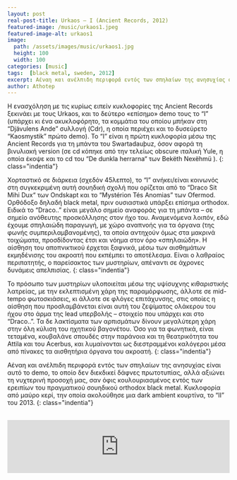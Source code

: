 ```yaml
---
layout: post
real-post-title: Urkaos – I (Ancient Records, 2012)
featured-image: /music/urkaos1.jpeg
featured-image-alt: urkaos1
image:
  path: /assets/images/music/urkaos1.jpg
  height: 100
  width: 100
categories: [music]
tags:  [black metal, sweden, 2012]
excerpt: Αέναη και ανέλπιδη περιφορά εντός των σπηλαίων της ανησυχίας σαν όφις κουλουριασμένος εντός των ερειπίων του πραγματικού σουηδικού orthodox black metal.
author: Athotep
---
```


Η ενασχόληση με τις κυρίως ειπείν κυκλοφορίες της Ancient Records ξεκινάει με τους Urkaos, και το δεύτερο «επίσημο» demo τους το “I” (υπάρχει κι ένα ακυκλοφόρητο, τα κομμάτια του οποίου μπήκαν στη “Djävulens Ande” συλλογή (Cdr), η οποία περιέχει και το δυσεύρετο “Kaosmystik” πρώτο demo). Το “I” είναι η πρώτη κυκλοφορία μέσω της Ancient Records για τη μπάντα του Swartadauþuz, όσον αφορά τη βινυλιακή version (σε cd κόπηκε από την τελείως obscure ιταλική Yule, η οποία έκοψε και το cd του “De dunkla herrarna“ των Bekëth Nexëhmü ).
{: class="indentia"}

Χορταστικό σε διάρκεια (σχεδόν 45λεπτο), το “I” ανήκει/είναι κοινωνός στη συγκεκριμένη αυτή σουηδική σχολή που ορίζεται από το “Draco Sit Mihi Dux“ των Ondskapt και το “Mystérion Tés Anomias” των Ofermod. Ορθόδοξο δηλαδή black metal, πριν ουσιαστικά υπάρξει επίσημα orthodox. Ειδικά το “Draco..” είναι μεγάλο σημείο αναφοράς για τη μπάντα – σε σημείο ανόθευτης προσκόλλησης στον ήχο του. Αναμενόμενα λοιπόν, εδώ έχουμε σπηλαιώδη παραγωγή, με χώρο αναπνοής για τα όργανα (της φωνής συμπεριλαμβανομένης), τα οποία αντηχούν όμως στα μακρινά τοιχώματα, προσδίδοντας έτσι και νόημα στον όρο «σπηλαιώδη». Η αίσθηση του αποπνικτικού έρχεται ξαφνικά, μέσω των αισθημάτων εκμηδένισης του ακροατή που εκπέμπει το αποτέλεσμα. Είναι ο λαθραίος περιπατητής, ο παρείσακτος των μυστηρίων, απέναντι σε άχρονες δυνάμεις απελπισίας.
{: class="indentia"}

Το πρόσωπο των μυστηρίων υλοποιείται μέσω της υψίσυχνης κιθαριστικής λατρείας, με την εκλεπτισμένη χάρη της παραμόρφωσης, άλλοτε σε mid-tempo φωτοσκιάσεις, κι άλλοτε σε φλόγες επιτάχυνσης, στις οποίες η αίσθηση που προσλαμβάνεται είναι αυτή του ζεψίματος ολάκερου του ήχου στο άρμα της lead υπερβολής – στοιχείο που υπάρχει και στο “Draco..”. Τα δε λακτίσματα των αρπισμάτων δίνουν μεγαλύτερη χάρη στην όλη κύλιση του ηχητικού βαγονέτου. Όσο για τα φωνητικά, είναι τεταμένα, κουβαλάνε σπουδές στην παράνοια και τη θεατρικότητα του Attila και του Acerbus, και λυμαίνονται ως διεστραμμένοι καλόγεροι μέσα από πίνακες τα αισθητήρια όργανα του ακροατή.
{: class="indentia"}

Αέναη και ανέλπιδη περιφορά εντός των σπηλαίων της ανησυχίας είναι αυτό το demo, το οποίο δεν διεκδικεί δάφνες πρωτοτυπίας, αλλά αξιώνει τη νυχτερινή προσοχή μας, σαν όφις κουλουριασμένος εντός των ερειπίων του πραγματικού σουηδικού orthodox black metal. Κυκλοφορία από μαύρο κερί, την οποία ακολούθησε μια dark ambient κουρτίνα, το “II” του 2013.
{: class="indentia"}  
<br>
<iframe style="border: 0; width: 100%; height: 120px;" src="https://bandcamp.com/EmbeddedPlayer/album=517150299/size=large/bgcol=ffffff/linkcol=0687f5/tracklist=false/artwork=small/transparent=true/" seamless><a href="http://mysticismproductions.bandcamp.com/album/urkaos-i">Urkaos I by Urkaos</a></iframe>